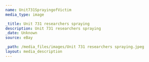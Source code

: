 ```yaml
---
name: Unit731SprayingofVictim
media_type: image

_title: Unit 731 researchers spraying
description: Unit 731 researchers spraying
_date: Unknown
source: eBay

_path: /media_files/images/Unit 731 researchers spraying.jpeg
layout: media_description
---
```

